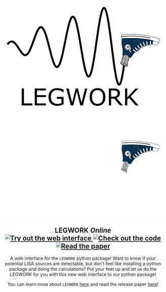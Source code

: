 <p align="center">
    <img width="500", src="https://raw.githubusercontent.com/TeamLEGWORK/LEGWORK/main/docs/images/legwork.png#gh-light-mode-only">
    <img width="500", src="https://raw.githubusercontent.com/TeamLEGWORK/LEGWORK/main/docs/images/legwork_darkmode.png#gh-dark-mode-only">
</p>

<h2 align="center">
    LEGWORK <i>Online</i>
    <br>
    <a href="#">
        <img src="https://img.shields.io/badge/web interface-link-blue.svg?style=flat" alt="Try out the web interface"/>
    </a>
    <a href="https://github.com/TeamLEGWORK/LEGWORK">
        <img src="https://img.shields.io/badge/python package-repo-white.svg?style=flat&logo=GitHub" alt="Check out the code"/>
    </a>
    <a href="https://raw.githubusercontent.com/TeamLEGWORK/LEGWORK-paper/main-pdf/ms.pdf">
        <img src="https://img.shields.io/badge/release paper-pdf-blue.svg?style=flat" alt="Read the paper"/>
    </a>
</h2>

<p align="center">
    A web interface for the <code>LEGWORK</code> python package! Want to know if your potential LISA sources are detectable, but don't feel like installing a python package and doing the calculations? Put your feet up and let us do the <i>LEGWORK</i> for you with this new web interface to our python package!
</p>
<p align="center">
    You can learn more about <code>LEGWORK</code> <a href="https://github.com/TeamLEGWORK/LEGWORK">here</a> and read the release paper <a href="https://raw.githubusercontent.com/TeamLEGWORK/LEGWORK-paper/main-pdf/ms.pdf">here</a>!
</p>
